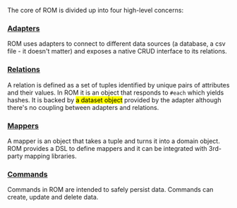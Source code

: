 The core of ROM is divided up into four high-level concerns:

### [**Adapters**](/introduction/adapters)
ROM uses adapters to connect to different data sources (a database, a csv file -
it doesn't matter) and exposes a native CRUD interface to its relations.

### [**Relations**](/introduction/relations)
A relation is defined as a set of tuples identified by unique pairs of attributes
and their values. In ROM it is an object that responds to `#each` which yields hashes. It
is backed by <mark>a dataset object</mark> provided by the adapter although
there's no coupling between adapters and relations.

### [**Mappers**](/introduction/mappers)
A mapper is an object that takes a tuple and turns it into a domain object. ROM
provides a DSL to define mappers and it can be integrated with 3rd-party mapping
libraries.

### [**Commands**](/introduction/commands)
Commands in ROM are intended to safely persist data. Commands can create, update and
delete data.
